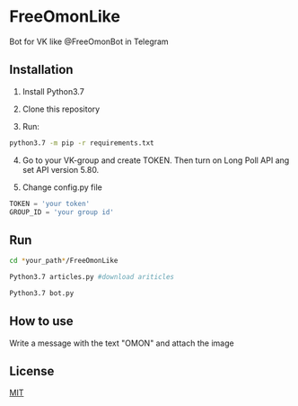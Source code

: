 # FreeOmonLike

Bot for VK like @FreeOmonBot in Telegram 

## Installation

1) Install Python3.7

2) Clone this repository

3) Run:

```bash
python3.7 -m pip -r requirements.txt
```

4) Go to your VK-group and create TOKEN. Then turn on Long Poll API ang set API version 5.80. 

5) Change config.py file

```python
TOKEN = 'your token'
GROUP_ID = 'your group id'
```

## Run

```bash
cd *your_path*/FreeOmonLike

Python3.7 articles.py #download ariticles

Python3.7 bot.py
```

## How to use

Write a message with the text "OMON" and attach the image

## License
[MIT](https://choosealicense.com/licenses/mit/)
